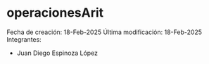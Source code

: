 # operacionesArit
Fecha de creación: 18-Feb-2025 Última modificación: 18-Feb-2025
Integrantes: 

- Juan Diego Espinoza López

